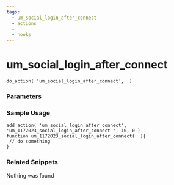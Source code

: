 ```yaml
---
tags: 
  - um_social_login_after_connect
  - actions
  - 
  - hooks
---
```

# um\_social\_login\_after\_connect

``` php:no-line-numbers
do_action( 'um_social_login_after_connect',  )
```
<div class='hook-sep'></div>

### Parameters

<div class='hook-sep'></div>



### Sample Usage

``` php:no-line-numbers
add_action( 'um_social_login_after_connect', 'um_1172023_social_login_after_connect ', 10, 0 )
function um_1172023_social_login_after_connect(  ){
 // do something
}
```
<div class='hook-sep'></div>



### Related Snippets

Nothing was found

